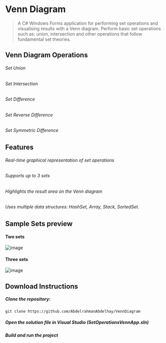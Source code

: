 # Venn Diagram
> A C# Windows Forms application for performing set operations and visualising results with a Venn diagram. Perform basic set operations such as: union, intersection and other operations that follow fundamental set theories.
## Venn Diagram Operations
###### Set Union
###### Set Intersection
###### Set Difference
###### Set Reverse Difference
###### Set Symmetric Difference
## Features
###### Real-time graphical representation of set operations
###### Supports up to 3 sets
###### Highlights the result area on the Venn diagram
###### Uses multiple data structures: *HashSet*, *Array*, *Stack*, *SortedSet*.
## Sample Sets preview
#### Two sets
![image](https://github.com/user-attachments/assets/9f5a8776-8a2a-46aa-8d19-26c1b25ac121)

#### Three sets
![image](https://github.com/user-attachments/assets/f84bf440-550e-4206-958d-2b4aa32e5e8e)

## Download Instructions
##### Clone the repository:
`git clone https://github.com/AbdelrahmanAbdelhay/VennDiagram`
##### Open the solution file in Visual Studio (SetOperationsVennApp.sln)
##### Build and run the project
